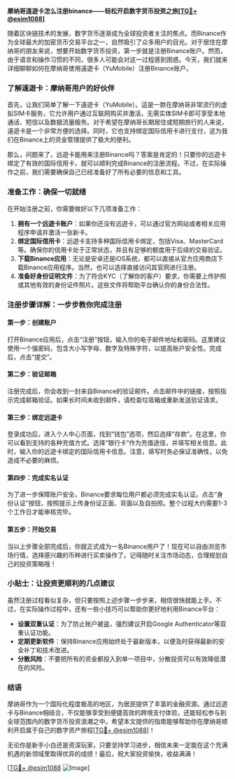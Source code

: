 **摩纳哥遠遊卡怎么注册binance——轻松开启数字货币投资之旅[[TG💪+ @esim1088](https://t.me/s/esim1088)]**

随着区块链技术的发展，数字货币逐渐成为全球投资者关注的焦点。而Binance作为全球最大的加密货币交易平台之一，自然吸引了众多用户的目光。对于居住在摩纳哥的朋友来说，想要开始数字货币投资，第一步就是注册Binance账户。然而，由于语言和操作习惯的不同，很多人可能会对这一过程感到困惑。今天，我们就来详细聊聊如何在摩纳哥使用遠遊卡（YuMobile）注册Binance账户。

### **了解遠遊卡：摩纳哥用户的好伙伴**

首先，让我们简单了解一下遠遊卡（YuMobile）。這是一款在摩纳哥非常流行的虚拟SIM卡服务，它允许用户通过互联网购买并激活，无需实体SIM卡即可享受本地通话、短信以及数据流量服务。对于希望在摩纳哥长期居住或短期旅行的人来说，遠遊卡是一个非常方便的选择。同时，它也支持绑定国际信用卡进行支付，这为我们在Binance上的资金管理提供了极大的便利。

那么，问题来了，远遊卡能用来注册Binance吗？答案是肯定的！只要你的远遊卡绑定了有效的国际信用卡，就可以顺利完成Binance的注册流程。不过，在实际操作之前，我们需要确保自己已经准备好了所有必要的信息和工具。

### **准备工作：确保一切就绪**

在开始注册之前，你需要做好以下几项准备工作：

1. **拥有一个远遊卡账户**：如果你还没有远遊卡，可以通过官方网站或者相关应用程序申请并激活一张新卡。
2. **绑定国际信用卡**：远遊卡支持多种国际信用卡绑定，包括Visa、MasterCard等。确保你的信用卡处于正常状态，并且有足够的额度用于后续的交易验证。
3. **下载Binance应用**：无论是安卓还是iOS系统，都可以直接从官方应用商店下载Binance应用程序。当然，也可以选择直接访问其官网进行注册。
4. **准备好身份证明文件**：为了符合KYC（了解你的客户）要求，你需要上传护照或其他有效的身份证件照片。这些文件将帮助平台确认你的身份合法性。

### **注册步骤详解：一步步教你完成注册**

#### **第一步：创建账户**
打开Binance应用后，点击“注册”按钮，输入你的电子邮件地址和密码。这里建议使用一个强密码，包含大小写字母、数字及特殊字符，以提高账户安全性。完成后，点击“提交”。

#### **第二步：验证邮箱**
注册完成后，你会收到一封来自Binance的验证邮件。点击邮件中的链接，按照指示完成邮箱验证。如果长时间未收到邮件，请检查垃圾箱或重新发送验证请求。

#### **第三步：绑定远遊卡**
登录成功后，进入个人中心页面，找到“钱包”选项，然后选择“存款”。在这里，你可以看到支持的各种充值方式。选择“银行卡”作为充值途径，并填写相关信息。此时，输入你的远遊卡绑定的国际信用卡信息。注意，填写时务必保证准确性，以免造成不必要的麻烦。

#### **第四步：完成实名认证**
为了进一步保障账户安全，Binance要求每位用户都必须完成实名认证。点击“身份认证”按钮，按照提示上传身份证正面、背面以及自拍照。整个过程大约需要1-3个工作日才能审核完毕。

#### **第五步：开始交易**
当以上步骤全部完成后，你就正式成为一名Binance用户了！现在可以自由浏览市场行情，选择感兴趣的币种进行买卖操作了。记得随时关注市场动态，合理规划自己的投资策略哦！

### **小贴士：让投资更顺利的几点建议**

虽然注册过程看似复杂，但只要按照上述步骤一步步来，相信很快就能上手。不过，在实际操作过程中，还有一些小技巧可以帮助你更好地利用Binance平台：

- **设置双重认证**：为了防止账户被盗，强烈建议开启Google Authenticator等双重认证功能。
- **定期更新软件**：保持Binance应用始终处于最新版本，以便及时获得最新的安全补丁和技术改进。
- **分散风险**：不要把所有的资金都投入到单一项目中，分散投资可以有效降低潜在的风险。

### **结语**

摩纳哥作为一个国际化程度极高的地区，为居民提供了丰富的金融资源。通过远遊卡与Binance相结合，不仅能够享受到便捷高效的跨境支付体验，还能轻松参与到全球范围内的数字货币投资浪潮之中。希望本文提供的指南能够帮助你在摩纳哥顺利开启属于自己的数字资产旅程[[TG💪+ @esim1088](https://t.me/s/esim1088)]！

无论你是新手小白还是资深玩家，只要坚持学习进步，相信未来一定能在这个充满机遇的新领域里取得优异的成绩！最后，祝大家投资愉快，收益满满！

[[TG💪+ @esim1088](https://t.me/s/esim1088) ![Image](https://i.postimg.cc/4NQfJmqS/Snipaste-2025-05-13-00-14-12.png)]